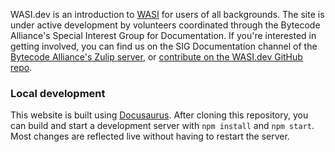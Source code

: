 WASI.dev is an introduction to [WASI](https://github.com/WebAssembly/WASI/tree/main) for users of all backgrounds. The site is under active development by volunteers coordinated through the Bytecode Alliance's Special Interest Group for Documentation. If you're interested in getting involved, you can find us on the SIG Documentation channel of the [Bytecode Alliance's Zulip server](https://bytecodealliance.zulipchat.com/), or [contribute on the WASI.dev GitHub repo](https://github.com/bytecodealliance/wasi.dev).

### Local development

This website is built using [Docusaurus](https://docusaurus.io/). After cloning this repository, you can build and start a development server with `npm install` and `npm start`. Most changes are reflected live without having to restart the server.


